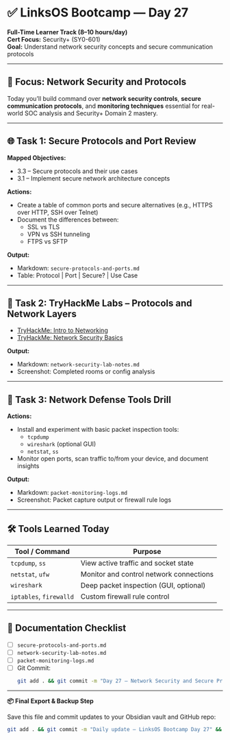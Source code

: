 # ✅ LinksOS Bootcamp — Day 27

**Full-Time Learner Track (8–10 hours/day)**  
**Cert Focus:** Security+ (SY0-601)  
**Goal:** Understand network security concepts and secure communication protocols

---

## 🔐 Focus: Network Security and Protocols

Today you’ll build command over **network security controls**, **secure communication protocols**, and **monitoring techniques** essential for real-world SOC analysis and Security+ Domain 2 mastery.

---

## 🌐 Task 1: Secure Protocols and Port Review

**Mapped Objectives:**  
- 3.3 – Secure protocols and their use cases  
- 3.1 – Implement secure network architecture concepts

**Actions:**  
- Create a table of common ports and secure alternatives (e.g., HTTPS over HTTP, SSH over Telnet)  
- Document the differences between:
  - SSL vs TLS
  - VPN vs SSH tunneling
  - FTPS vs SFTP

**Output:**  
- Markdown: `secure-protocols-and-ports.md`  
- Table: Protocol | Port | Secure? | Use Case

---

## 🧪 Task 2: TryHackMe Labs – Protocols and Network Layers

- [TryHackMe: Intro to Networking](https://tryhackme.com/room/introtothenetwork)  
- [TryHackMe: Network Security Basics](https://tryhackme.com/room/networksecurity)

**Output:**  
- Markdown: `network-security-lab-notes.md`  
- Screenshot: Completed rooms or config analysis

---

## 🧰 Task 3: Network Defense Tools Drill

**Actions:**  
- Install and experiment with basic packet inspection tools:
  - `tcpdump`
  - `wireshark` (optional GUI)
  - `netstat`, `ss`
- Monitor open ports, scan traffic to/from your device, and document insights

**Output:**  
- Markdown: `packet-monitoring-logs.md`  
- Screenshot: Packet capture output or firewall rule logs

---

## 🛠️ Tools Learned Today

| Tool / Command   | Purpose                                 |
|------------------|------------------------------------------|
| `tcpdump`, `ss`  | View active traffic and socket state     |
| `netstat`, `ufw` | Monitor and control network connections  |
| `wireshark`      | Deep packet inspection (GUI, optional)   |
| `iptables`, `firewalld` | Custom firewall rule control      |

---

## 📁 Documentation Checklist

- [ ] `secure-protocols-and-ports.md`  
- [ ] `network-security-lab-notes.md`  
- [ ] `packet-monitoring-logs.md`  
- [ ] Git Commit:
  ```bash
  git add . && git commit -m "Day 27 – Network Security and Secure Protocols" && git push origin main
  ```

---

**📦 Final Export & Backup Step**

Save this file and commit updates to your Obsidian vault and GitHub repo:

```bash
git add . && git commit -m "Daily update – LinksOS Bootcamp Day 27" && git push origin main
```
